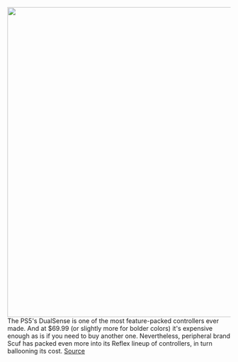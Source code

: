 <img src='https://cdn.vox-cdn.com/thumbor/OfqlXcYnTNsab9w7GpH_aUTjUrQ=/0x0:2040x1360/1200x800/filters:focal(857x517:1183x843)/cdn.vox-cdn.com/uploads/chorus_image/image/70636756/cfaulkner_141231_5086_0003.0.jpg' width='700px' /><br/>
The PS5's DualSense is one of the most feature-packed controllers ever made. And at $69.99 (or slightly more for bolder colors) it's expensive enough as is if you need to buy another one. Nevertheless, peripheral brand Scuf has packed even more into its Reflex lineup of controllers, in turn ballooning its cost.
<a href='https://www.theverge.com/22981354/scuf-reflex-pro-ps5-pc-dualsense-controller-review-specs-remapping'> Source <a/>